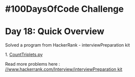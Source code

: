 <!DOCTYPE html>
<html>
<body>
<h1>#100DaysOfCode Challenge</h1>
<h1>Day 18: Quick Overview</h1>
<p>Solved a program from HackerRank - interviewPreparation kit</p>
<p>1. <a href="CountTriplets.py">CountTriplets.py</a></p>

</body>
</html>
<p>Read more problems here : <a href="http://www.hackerrank.com/interviewPreparation kit">//www.hackerrank.com/Interview/interviewPreparation kit</a</p>